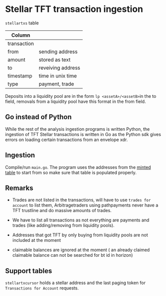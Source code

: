 # Stellar TFT transaction ingestion

`stellartxs` table

| Column          | |
| --------------- | - |
| transaction     |  |
| from            | sending address |
| amount          | stored as text |
| to              | reveiving address |
| timestamp       | time in unix time |
| type            | payment, trade |

Deposits into a liquidity pool are in the form `lp <assetA>/<assetB>`in the to field, removals from a liquidity pool have this format in the from field.

## Go instead of Python

While the rest of the analysis ingestion programs is written Python, the ingestion of TFT Stellar transactions is written in Go as the Python sdk gives errors on loading certain transactions from an envelope xdr.

## Ingestion

Compile/run `main.go`. The program uses the addresses from the [minted table](../readme.md#minted-tokens-on-stellar) to start from so make sure that table is populated properly.

## Remarks

- Trades are not listed in the transactions, will have to use `trades for account` to list them, Arbitragetraders using pathpayments never have a TFT trustline and do massive amounts of trades.

- We have to list all transactions as not everything are payments and trades (like adding/removing from liquidity pools).

- Addresses that got TFT by only buying from liquidity pools are not included at the moment

- claimable balances are ignored at the moment ( an already claimed claimable balance can not be searched for bt id in horizon)

## Support tables

`stellartxcursor` holds a stellar address and the last paging token for `Transactions for Account` requests.
